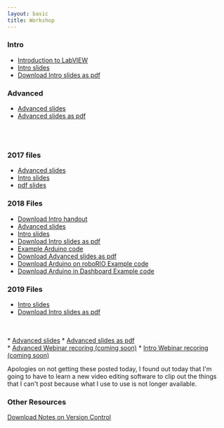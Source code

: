 ```yaml
---
layout: basic
title: Workshop
---
```



<style>
h1, h2, h3 {
	text-align: left;
}
</style>


<!-- <a href="files/workshop_slides.pdf" download>Download Workshop ppt as pdf</a> -->

### Intro


* <a href="http://www.ni.com/getting-started/labview-basics/" target="blank">Introduction to LabVIEW</a>
* <a href="files/2019/LabVIEW_Intro.pptx" download="2019 LabVIEW Intro.pptx">Intro slides</a>
* <a href="files/2019/LabVIEW_Intro.pdf" download="2019 LabVIEW Intro.pdf">Download Intro slides as pdf</a>




### Advanced


* <a href="files/2019/LabVIEW_Advanced.pptx" download="2019 LabVIEW Advanced.pptx">Advanced slides</a>
* <a href="files/2019/LabVIEW_Advanced.pdf" download="2019 LabVIEW Advanced.pdf">Advanced slides as pdf</a>




<br/>
<br/>


### 2017 files
* <a href="files/2017/LabViEW Advanced.pptx" download="2017 LabVIEW Advanced.pptx">Advanced slides</a>
* <a href="files/2017/LabVIEW Intro.pptx" download="2017 LabVIEW Intro.pptx">Intro slides</a>
* <a href="files/2017/workshop_slides.pdf" download="2017 workshop slides.pdf">pdf slides</a>

### 2018 Files
* <a href="files/2018/IntroHandout.pdf" download>Download Intro handout</a>
* <a href="files/2018/LabVIEW_Advanced.pptx" download="2018 LabVIEW Advanced.pptx">Advanced slides</a>
* <a href="files/2018/LabVIEW_Intro.pptx" download="2018 LabVIEW Intro.pptx">Intro slides</a>
* <a href="files/2018/LabVIEW_Intro.pdf" download="2018 LabVIEW Intro.pdf">Download Intro slides as pdf</a>
* <a href="files/2018/arduino/ArduinoSendUltrasonicToRoboRIO.ino" download="ArduinoSerial.ino">Example Arduino code</a>
* <a href="files/2018/LabVIEW_Advanced.pdf" download="2018 LabVIEW Advanced.pdf">Download Advanced slides as pdf</a>
* <a href="files/2018/2017_Robot_Project_2018_kickoff.zip" download="2018 Arduino on RIO Example.zip">Download Arduino on roboRIO Example code</a>
* <a href="files/2018/2017_Dashboard_Project_2018demo.zip" download="2018 Arduino on Dashboard Example.zip">Download Arduino in Dashboard Example code</a>


### 2019 Files
* <a href="files/2019/LabVIEW_Intro.pptx" download="2019 LabVIEW Intro.pptx">Intro slides</a>
* <a href="files/2019/LabVIEW_Intro.pdf" download="2019 LabVIEW Intro.pdf">Download Intro slides as pdf</a>
<br/>
<br/>
* <a href="files/2019/LabVIEW_Advanced.pptx" download="2019 LabVIEW Advanced.pptx">Advanced slides</a>
* <a href="files/2019/LabVIEW_Advanced.pdf" download="2019 LabVIEW Advanced.pdf">Advanced slides as pdf</a>

<br/>
* <a href="#">Advanced Webinar recoring (coming soon)</a> <!-- download="2019 LabVIEW Advanced.mp4" -->
* <a href="#">Intro Webinar recoring (coming soon)</a> <!-- download="2019 LabVIEW Intro.mp4" -->

Apologies on not getting these posted today, I found out today that I'm going to have to learn a new video editing software to clip out the things that I can't post because what I use to use is not longer available.

### Other Resources
<a href="files/VersionControlNotes.pdf" download>Download Notes on Version Control</a>
